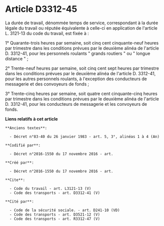# Article D3312-45

La durée de travail, dénommée temps de service, correspondant à la durée légale du travail ou réputée équivalente à celle-ci
en application de l'article L. 3121-13 du code du travail, est fixée à : 

1° Quarante-trois heures par semaine, soit cinq cent cinquante-neuf heures par trimestre dans les conditions prévues par le
deuxième alinéa de l'article D. 3312-41, pour les personnels roulants " grands routiers " ou " longue distance " ; 

2° Trente-neuf heures par semaine, soit cinq cent sept heures par trimestre dans les conditions prévues par le deuxième
alinéa de l'article D. 3312-41, pour les autres personnels roulants, à l'exception des conducteurs de messagerie et des
convoyeurs de fonds ; 

3° Trente-cinq heures par semaine, soit quatre cent cinquante-cinq heures par trimestre dans les conditions prévues par le
deuxième alinéa de l'article D. 3312-41, pour les conducteurs de messagerie et les convoyeurs de fonds.

**Liens relatifs à cet article**

	**Anciens textes**:

	  - Décret n°83-40 du 26 janvier 1983 - art. 5, 3°, alinéas 1 à 4 (An)

	**Codifié par**:

	  - Décret n°2016-1550 du 17 novembre 2016 - art.

	**Créé par**:

	  - Décret n°2016-1550 du 17 novembre 2016 - art.

	**Cite**:

	  - Code du travail - art. L3121-13 (V)
	  - Code des transports - art. D3312-41 (V)

	**Cité par**:

	  - Code de la sécurité sociale. - art. D241-10 (VD)
	  - Code des transports - art. D3521-12 (V)
	  - Code des transports - art. R3312-47 (V)
